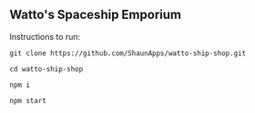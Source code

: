 
## Watto's Spaceship Emporium

Instructions to run:

`git clone https://github.com/ShaunApps/watto-ship-shop.git`

`cd watto-ship-shop`

`npm i`

`npm start`
